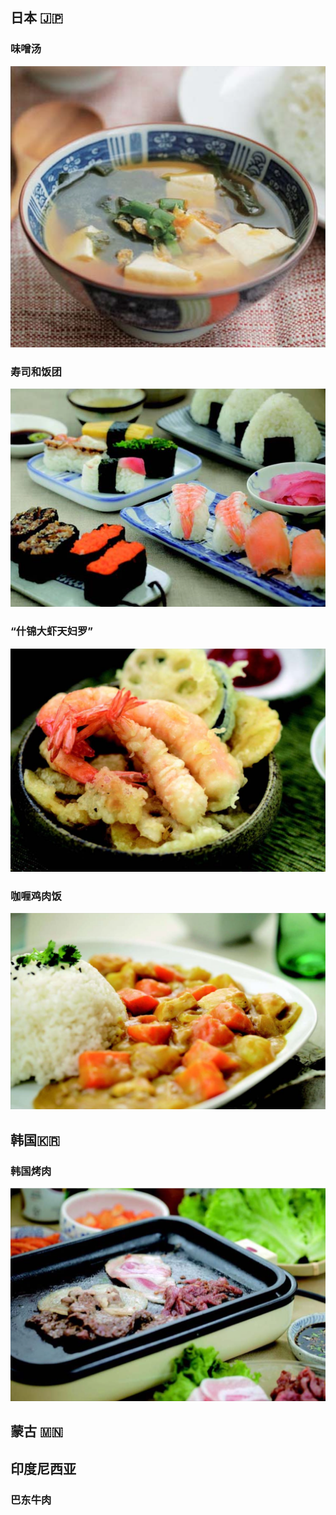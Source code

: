 ## 日本 🇯🇵

### 味噌汤
![](images/2022-11-16-20-32-35.png)


### 寿司和饭团

![](images/2022-11-16-20-34-13.png)

### “什锦大虾天妇罗”
![](images/2022-11-16-20-35-38.png)

### 咖喱鸡肉饭
![](images/2022-11-16-20-37-08.png)

## 韩国🇰🇷

### 韩国烤肉

![](images/2022-11-16-20-40-00.png)

## 蒙古 🇲🇳
## 印度尼西亚
### 巴东牛肉

